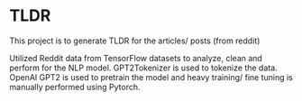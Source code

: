 # TLDR
This project is to generate TLDR for the articles/ posts (from reddit)

Utilized Reddit data from TensorFlow datasets to analyze, clean and perform for the NLP model. 
GPT2Tokenizer is used to tokenize the data. 
OpenAI GPT2 is used to pretrain the model and heavy training/ fine tuning is manually performed using Pytorch. 
